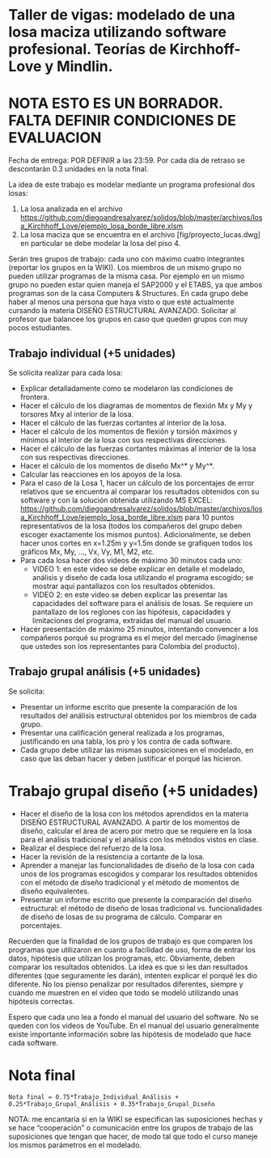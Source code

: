 # Taller de vigas: modelado de una losa maciza utilizando software profesional. Teorías de Kirchhoff-Love y Mindlin.

# NOTA ESTO ES UN BORRADOR. FALTA DEFINIR CONDICIONES DE EVALUACION

Fecha de entrega: POR DEFINIR  a las 23:59. Por cada día de retraso se descontarán 0.3 unidades en la nota final.

La idea de este trabajo es modelar mediante un programa profesional dos losas:
1. La losa analizada en el archivo https://github.com/diegoandresalvarez/solidos/blob/master/archivos/losa_Kirchhoff_Love/ejemplo_losa_borde_libre.xlsm
2. La losa maciza que se encuentra en el archivo [fig/proyecto_lucas.dwg] en particular se debe modelar la losa del piso 4.
<!--- (Nota: la vez pasada que enseñé sólidos 2 se modeló el piso 2).--->

Serán tres grupos de trabajo: cada uno con máximo cuatro integrantes (reportar los grupos en la WIKI). Los miembros de un mismo grupo no pueden utilizar programas de la misma casa. Por ejemplo en un mismo grupo no pueden estar quien maneja el SAP2000 y el ETABS, ya que ambos programas son de la casa Computers & Structures. En cada grupo debe haber al menos una persona que haya visto o que esté actualmente cursando la materia DISEÑO ESTRUCTURAL AVANZADO. Solicitar al profesor que balancee los grupos en caso que queden grupos con muy pocos estudiantes.

## Trabajo individual (+5 unidades)
Se solicita realizar para cada losa:
* Explicar detalladamente como se modelaron las condiciones de frontera.
* Hacer el cálculo de los diagramas de momentos de flexión Mx y My y torsores Mxy al interior de la losa. 
* Hacer el cálculo de las fuerzas cortantes al interior de la losa.
* Hacer el cálculo de los momentos de flexión y torsión máximos y mínimos al interior de la losa con sus respectivas direcciones.
* Hacer el cálculo de las fuerzas cortantes máximas al interior de la losa con sus respectivas direcciones.
* Hacer el cálculo de los momentos de diseño Mx^* y My^*.
* Calcular las reacciones en los apoyos de la losa.
* Para el caso de la Losa 1, hacer un cálculo de los porcentajes de error relativos que se encuentra al comparar los resultados obtenidos con su software y con la solución obtenida utilizando MS EXCEL: https://github.com/diegoandresalvarez/solidos/blob/master/archivos/losa_Kirchhoff_Love/ejemplo_losa_borde_libre.xlsm para 10 puntos representativos de la losa (todos los compañeros del grupo deben escoger exactamente los mismos puntos). Adicionalmente, se deben hacer unos cortes en x=1.25m y y=1.5m donde se grafiquen todos los gráficos Mx, My, ..., Vx, Vy, M1, M2, etc.
* Para cada losa hacer dos videos de máximo 30 minutos cada uno:
  * VIDEO 1: en este video se debe explicar en detalle el modelado, análisis y diseño de cada losa utilizando el programa escogido; se mostrar aquí pantallazos con los resultados obtenidos.
  * VIDEO 2: en este video se deben explicar las presentar las capacidades del software para el análisis de losas. Se requiere un pantallazo de los reglones con las hipótesis, capacidades y limitaciones del programa, extraídas del manual del usuario.
* Hacer presentación de máximo 25 minutos, intentando convencer a los compañeros porqué su programa es el mejor del mercado (imagínense que ustedes son los representantes para Colombia del producto).

## Trabajo grupal análisis (+5 unidades)
Se solicita:
* Presentar un informe escrito que presente la comparación de los resultados del análisis estructural obtenidos por los miembros de cada grupo.
* Presentar una calificación general realizada a los programas, justificando en una tabla, los pro y los contra de cada software.
* Cada grupo debe utilizar las mismas suposiciones en el modelado, en caso que las deban hacer y deben justificar el porqué las hicieron.

# Trabajo grupal diseño (+5 unidades)
* Hacer el diseño de la losa con los métodos aprendidos en la materia DISEÑO ESTRUCTURAL AVANZADO. A partir de los momentos de diseño, calcular el área de acero por metro que se requiere en la losa para el análisis tradicional y el análisis con los métodos vistos en clase.
* Realizar el despiece del refuerzo de la losa.
* Hacer la revisión de la resistencia a cortante de la losa.
* Aprender a manejar las funcionalidades de diseño de la losa con cada unos de los programas escogidos y comparar los resultados obtenidos con el método de diseño tradicional y el método de momentos de diseño equivalentes.
* Presentar un informe escrito que presente la comparación del diseño estructural: el método de diseño de losas tradicional vs. funcionalidades de diseño de losas de su programa de cálculo. Comparar en porcentajes.

Recuerden que la finalidad de los grupos de trabajo es que comparen los programas que utilizaron en cuanto a facilidad de uso, forma de entrar los datos, hipótesis que utilizan los programas, etc. Obviamente, deben comparar los resultados obtenidos. La idea es que si les dan resultados diferentes (que seguramente les darán), intenten explicar el porqué les dio diferente. No los pienso penalizar por resultados diferentes, siempre y cuando me muestren en el video que todo se modeló utilizando unas hipótesis correctas.

Espero que cada uno lea a fondo el manual del usuario del software. No se queden con los videos de YouTube. En el manual del usuario generalmente existe importante información sobre las hipótesis de modelado que hace cada software.

# Nota final
```
Nota final = 0.75*Trabajo_Individual_Análisis + 0.25*Trabajo_Grupal_Análisis + 0.35*Trabajo_Grupal_Diseño
```

NOTA: me encantaría si en la WIKI se especifican las suposiciones hechas y se hace “cooperación” o comunicación entre los grupos de trabajo de las suposiciones que tengan que hacer, de modo tal que todo el curso maneje los mismos parámetros en el modelado.
